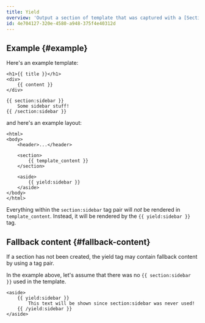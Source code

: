 ```yaml
---
title: Yield
overview: 'Output a section of template that was captured with a [Section Tag](/tags/section).'
id: 4e704127-320e-4580-a948-375f4e40312d
---
```

## Example {#example}

Here's an example template:

```
<h1>{{ title }}</h1>
<div>
    {{ content }}
</div>

{{ section:sidebar }}
    Some sidebar stuff!
{{ /section:sidebar }}
```

and here's an example layout:

```
<html>
<body>
    <header>...</header>
    
    <section>
        {{ template_content }}
    </section>
    
    <aside>
        {{ yield:sidebar }}
    </aside>
</body>
</html>
```

Everything within the `section:sidebar` tag pair will _not_ be rendered in `template_content`. Instead, it will be 
rendered by the `{{ yield:sidebar }}` tag.

## Fallback content {#fallback-content}

If a section has not been created, the yield tag may contain fallback content by using a tag pair.

In the example above, let's assume that there was no `{{ section:sidebar }}` used in the template.

```
<aside>
    {{ yield:sidebar }}
        This text will be shown since section:sidebar was never used!
    {{ /yield:sidebar }}
</aside>
```



[yield_tag]: /tags/yield
